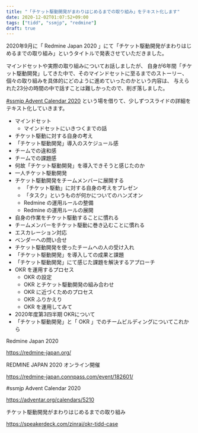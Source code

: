 ```yaml
---
title: "「チケット駆動開発がまわりはじめるまでの取り組み」をテキスト化します"
date: 2020-12-02T01:07:52+09:00
tags: ["tidd", "ssmjp", "redmine"]
draft: true
---
```


2020年9月に「 Redmine Japan 2020 」にて「チケット駆動開発がまわりはじめるまでの取り組み」というタイトルで発表させていただきました。

マインドセットや実際の取り組みについてお話しましたが、
自身が6年間「チケット駆動開発」してきた中で、そのマインドセットに至るまでのストーリー、
個々の取り組みを具体的にどのように進めていったのかという内容は、
与えられた23分の時間の中で話すことは難しかったので、削ぎ落しました。

[#ssmjp Advent Calendar 2020](https://adventar.org/calendars/5210)
という場を借りて、少しずつスライドの詳細をテキスト化していきます。

* マインドセット
	* マインドセットにいきつくまでの話
* チケット駆動に対する自身の考え
* 「チケット駆動開発」導入のスケジュール感
* チームでの違和感
* チームでの課題感
* 何故「チケット駆動開発」を導入できそうと感じたのか
* 一人チケット駆動開発
* チケット駆動開発をチームメンバーに展開する
	* 「チケット駆動」に対する自身の考えをプレゼン
	* 「タスク」というものが何かについてのハンズオン
	* Redmine の運用ルールの整備
	* Redmine の運用ルールの展開
* 自身の作業をチケット駆動することに慣れる
* チームメンバーをチケット駆動に巻き込むことに慣れる
* エスカレーション対応
* ベンダーへの問い合せ
* チケット駆動開発を使ったチームへの人の受け入れ
* 「チケット駆動開発」を導入しての成果と課題
* 「チケット駆動開発」にて感じた課題を解決するアプローチ
* OKR を運用するプロセス
	* OKR の設定
	* OKR とチケット駆動開発の組み合わせ
	* OKR に近づくためのプロセス
	* OKR ふりかえり
	* OKR を運用してみて
* 2020年度第3四半期 OKRについて
* 「チケット駆動開発」と「 OKR 」でのチームビルディングについてこれから

Redmine Japan 2020

https://redmine-japan.org/

REDMINE JAPAN 2020 オンライン開催

https://redmine-japan.connpass.com/event/182601/

\#ssmjp Advent Calendar 2020

https://adventar.org/calendars/5210

チケット駆動開発がまわりはじめるまでの取り組み

https://speakerdeck.com/zinrai/okr-tidd-case
